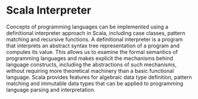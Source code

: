 # Scala Interpreter

Concepts of programming languages can be implemented using a definitional interpreter approach in Scala, including case classes, pattern matching and recursive functions.
A definitional interpreter is a program that interprets an abstract syntax tree representation of a program and computes its value. This allows us to examine the formal semantics of programming languages and makes explicit the mechanisms behind language constructs, including the abstractions of such mechanisms, without requiring more theoretical machinery than a basic functional language. 
Scala provides features for algebraic data type definition, pattern matching and immutable data types that can be applied to programming language parsing and interpretation.
